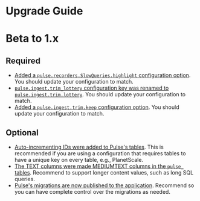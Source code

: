 # Upgrade Guide

# Beta to 1.x

## Required

- [Added a `pulse.recorders.SlowQueries.highlight` configuration option](https://github.com/laravel/pulse/pull/172). You should update your configuration to match.
- [`pulse.ingest.trim_lottery` configuration key was renamed to `pulse.ingest.trim.lottery`](https://github.com/laravel/pulse/pull/184). You should update your configuration to match.
- [Added a `pulse.ingest.trim.keep` configuration option](https://github.com/laravel/pulse/pull/184). You should update your configuration to match.

## Optional

- [Auto-incrementing IDs were added to Pulse's tables](https://github.com/laravel/pulse/pull/142). This is recommended if you are using a configuration that requires tables to have a unique key on every table, e.g., PlanetScale.
- [The TEXT columns were made MEDIUMTEXT columns in the `pulse_` tables](https://github.com/laravel/pulse/pull/185). Recommend to support longer content values, such as long SQL queries.
- [Pulse's migrations are now published to the application](https://github.com/laravel/pulse/pull/81). Recommend so you can have complete control over the migrations as needed.
